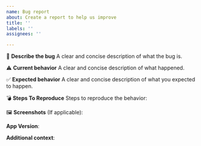 ```yaml
---
name: Bug report
about: Create a report to help us improve
title: ''
labels: ''
assignees: ''

---
```


🐛 **Describe the bug**
A clear and concise description of what the bug is.

⚠️ **Current behavior**
A clear and concise description of what happened.

✅ **Expected behavior**
A clear and concise description of what you expected to happen.

💣 **Steps To Reproduce**
Steps to reproduce the behavior:

🖼️ **Screenshots** (If applicable):

**App Version**:

**Additional context**:
